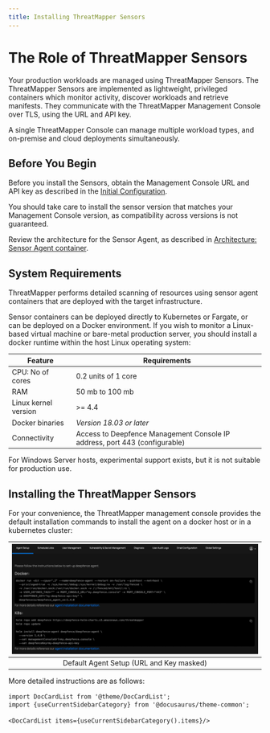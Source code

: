 ```yaml
---
title: Installing ThreatMapper Sensors
---
```


# The Role of ThreatMapper Sensors

Your production workloads are managed using ThreatMapper Sensors.  The ThreatMapper Sensors are implemented as lightweight, privileged containers which monitor activity, discover workloads and retrieve manifests.  They communicate with the ThreatMapper Management Console over TLS, using the URL and API key.

A single ThreatMapper Console can manage multiple workload types, and on-premise and cloud deployments simultaneously.

## Before You Begin

Before you install the Sensors, obtain the Management Console URL and API key as described in the [Initial Configuration](/docs/threatmapper/console/initial-configuration).

You should take care to install the sensor version that matches your Management Console version, as compatibility across versions is not guaranteed.

Review the architecture for the Sensor Agent, as described in [Architecture: Sensor Agent container](/docs/threatmapper/architecture/sensors).

## System Requirements

ThreatMapper performs detailed scanning of resources using sensor agent containers that are deployed with the target infrastructure.

Sensor containers can be deployed directly to Kubernetes or Fargate, or can be deployed on a Docker environment.  If you wish to monitor a Linux-based virtual machine or bare-metal production server, you should install a docker runtime within the host Linux operating system:

| Feature              | Requirements                                                               |
|----------------------|----------------------------------------------------------------------------|
| CPU: No of cores     | 0.2 units of 1 core                                                        |
| RAM                  | 50 mb to 100 mb                                                            |
| Linux kernel version | >= 4.4                                                                     |
| Docker binaries      | *Version 18.03 or later*                                                   |
| Connectivity         | Access to Deepfence Management Console IP address, port 443 (configurable) |

For Windows Server hosts, experimental support exists, but it is not suitable for production use.

## Installing the ThreatMapper Sensors

For your convenience, the ThreatMapper management console provides the default installation commands to install the agent on a docker host or in a kubernetes cluster:

|![Agent Setup](../img/agent-setup.jpg)|
| :--: |
| Default Agent Setup (URL and Key masked) |

More detailed instructions are as follows:

```mdx-code-block
import DocCardList from '@theme/DocCardList';
import {useCurrentSidebarCategory} from '@docusaurus/theme-common';

<DocCardList items={useCurrentSidebarCategory().items}/>
```